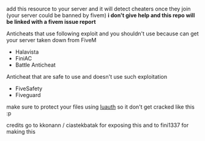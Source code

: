 add this resource to your server and it will detect cheaters once they join (your server could be banned by fivem)
**i don't give help and this repo will be linked with a fivem issue report**

Anticheats that use following exploit and you shouldn't use because can get your server taken down from FiveM
- Halavista
- FiniAC
- Battle Anticheat

Anticheat that are safe to use and doesn't use such exploitation 
- FiveSafety
- Fiveguard

make sure to protect your files using [luauth](https://luauth.io) so it don't get cracked like this :p

credits go to kkonann / ciastekbatak for exposing this and to fini1337 for making this
